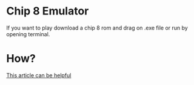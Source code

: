 # Chip 8 Emulator
If you want to play download a chip 8 rom and drag on .exe file or run by opening terminal.
# How?
[This article can be helpful](http://www.multigesture.net/articles/how-to-write-an-emulator-chip-8-interpreter/)